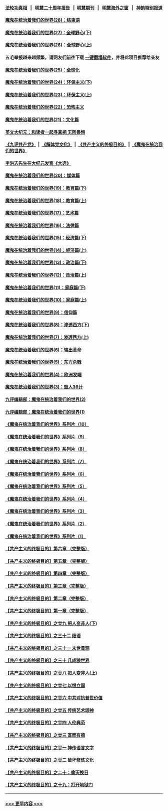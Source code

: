 #### [法轮功真相](https://github.com/gfw-breaker/truth/blob/master/README.md?t=0) &nbsp;&nbsp;|&nbsp;&nbsp; [明慧二十周年报告](https://github.com/gfw-breaker/mh-reports/blob/master/README.md?t=0) &nbsp;&nbsp;|&nbsp;&nbsp;[明慧期刊](https://github.com/gfw-breaker/mh-qikan) &nbsp;&nbsp;|&nbsp;&nbsp; [明慧海外之窗](https://github.com/gfw-breaker/mh-news/blob/master/README.md?t=0) &nbsp;&nbsp;|&nbsp;&nbsp; [神韵特别报道](https://github.com/gfw-breaker/mh-news/blob/master/shenyun.md?t=0)
#### [魔鬼在统治着我们的世界(28)：结束语](../pages/nsc422/n10936246.md?t=06241701) 
#### [魔鬼在统治着我们的世界(27)：全球野心(下)](../pages/nsc422/n10928319.md?t=06241701) 
#### [魔鬼在统治着我们的世界(26)：全球野心(上)](../pages/nsc422/n10900318.md?t=06241701) 
#### 五毛举报越来越频繁，请网友们前往下载 [一键翻墙软件](https://github.com/gfw-breaker/ssr-accounts)，并将此项目推荐给亲友
#### [魔鬼在统治着我们的世界(25)：全球化](../pages/nsc422/n10788205.md?t=06241701) 
#### [魔鬼在统治着我们的世界(24)：环保主义(下)](../pages/nsc422/n10695307.md?t=06241701) 
#### [魔鬼在统治着我们的世界(23)：环保主义(上)](../pages/nsc422/n10688613.md?t=06241701) 
#### [魔鬼在统治着我们的世界(22)：恐怖主义](../pages/nsc422/n10614727.md?t=06241701) 
#### [魔鬼在统治着我们的世界(21)：文化篇](../pages/nsc422/n10597706.md?t=06241701) 
#### [英文大纪元：和读者一起寻真相 无所畏惧](../pages/nsc422/n12542027.md?t=06241701) 
#### [《九评共产党》](https://github.com/begood0513/9ping.md/blob/master/README.md) &nbsp;|&nbsp; [《解体党文化》](../../../../jtdwh.md/blob/master/README.md)  &nbsp;|&nbsp; [《共产主义的终极目的》](../../../../gczydzjmd.md/blob/master/README.md) &nbsp;|&nbsp; [《魔鬼在统治我们的世界》](../../../../mgztzwmdsj.md/blob/master/README.md) 
#### [李洪志先生在大纪元发表《大选》](../pages/nsc422/n12534746.md?t=06241701) 
#### [魔鬼在统治着我们的世界(20)：媒体篇](../pages/nsc422/n10586579.md?t=06241701) 
#### [魔鬼在统治着我们的世界(19)：教育篇(下)](../pages/nsc422/n10564808.md?t=06241701) 
#### [魔鬼在统治着我们的世界(18)：教育篇(上)](../pages/nsc422/n10526970.md?t=06241701) 
#### [魔鬼在统治着我们的世界(17)：艺术篇](../pages/nsc422/n10499093.md?t=06241701) 
#### [魔鬼在统治着我们的世界(16)：法律篇](../pages/nsc422/n10485969.md?t=06241701) 
#### [魔鬼在统治着我们的世界(15)：经济篇(下)](../pages/nsc422/n10469975.md?t=06241701) 
#### [魔鬼在统治着我们的世界(14)：经济篇(上)](../pages/nsc422/n10457370.md?t=06241701) 
#### [魔鬼在统治着我们的世界(13)：政治篇(下)](../pages/nsc422/n10448270.md?t=06241701) 
#### [魔鬼在统治着我们的世界(12)：政治篇(上)](../pages/nsc422/n10444576.md?t=06241701) 
#### [魔鬼在统治着我们的世界(11)：家庭篇(下)](../pages/nsc422/n10440961.md?t=06241701) 
#### [魔鬼在统治着我们的世界(10)：家庭篇(上)](../pages/nsc422/n10435448.md?t=06241701) 
#### [魔鬼在统治着我们的世界(9)：信仰篇](../pages/nsc422/n10432159.md?t=06241701) 
#### [魔鬼在统治着我们的世界(8)：渗透西方(下)](../pages/nsc422/n10429603.md?t=06241701) 
#### [魔鬼在统治着我们的世界(7)：渗透西方(上)](../pages/nsc422/n10426013.md?t=06241701) 
#### [魔鬼在统治着我们的世界(6)：输出革命](../pages/nsc422/n10421536.md?t=06241701) 
#### [魔鬼在统治着我们的世界(5)：东方杀戮](../pages/nsc422/n10417707.md?t=06241701) 
#### [魔鬼在统治着我们的世界(4)：欧洲发端](../pages/nsc422/n10414890.md?t=06241701) 
#### [魔鬼在统治着我们的世界(3)：毁人36计](../pages/nsc422/n10411583.md?t=06241701) 
#### [九评编辑部：魔鬼在统治着我们的世界(2)](../pages/nsc422/n10410036.md?t=06241701) 
#### [九评编辑部：魔鬼在统治着我们的世界(1)](../pages/nsc422/n10406825.md?t=06241701) 
#### [《魔鬼在统治着我们的世界》系列片（10）](../pages/nsc422/n12292670.md?t=06241701) 
#### [《魔鬼在统治着我们的世界》系列片（9）](../pages/nsc422/n12290859.md?t=06241701) 
#### [《魔鬼在统治着我们的世界》系列片（8）](../pages/nsc422/n12287445.md?t=06241701) 
#### [《魔鬼在统治着我们的世界》系列片（7）](../pages/nsc422/n12283425.md?t=06241701) 
#### [《魔鬼在统治着我们的世界》系列片（6）](../pages/nsc422/n12282314.md?t=06241701) 
#### [《魔鬼在统治着我们的世界》系列片（5）](../pages/nsc422/n12281419.md?t=06241701) 
#### [《魔鬼在统治着我们的世界》系列片（4）](../pages/nsc422/n12274024.md?t=06241701) 
#### [《魔鬼在统治着我们的世界》系列片（3）](../pages/nsc422/n12271322.md?t=06241701) 
#### [《魔鬼在统治着我们的世界》系列片（2）](../pages/nsc422/n12269049.md?t=06241701) 
#### [《魔鬼在统治着我们的世界》系列片（1）](../pages/nsc422/n12267575.md?t=06241701) 
#### [【共产主义的终极目的】第六章 （完整版）](../pages/nsc422/n11428913.md?t=06241701) 
#### [【共产主义的终极目的】第五章 （完整版）](../pages/nsc422/n11428912.md?t=06241701) 
#### [【共产主义的终极目的】第四章 （完整版）](../pages/nsc422/n11428907.md?t=06241701) 
#### [【共产主义的终极目的】第三章（完整版）](../pages/nsc422/n11428848.md?t=06241701) 
#### [【共产主义的终极目的】第二章（完整版）](../pages/nsc422/n11428831.md?t=06241701) 
#### [【共产主义的终极目的】第一章（完整版）](../pages/nsc422/n11417651.md?t=06241701) 
#### [【共产主义的终极目的】之廿九 把人变非人(下)](../pages/nsc422/n11344140.md?t=06241701) 
#### [【共产主义的终极目的】之三十二 结语](../pages/nsc422/n11360535.md?t=06241701) 
#### [【共产主义的终极目的】之三十一 末世景观](../pages/nsc422/n11351129.md?t=06241701) 
#### [【共产主义的终极目的】之三十 几成狼世界](../pages/nsc422/n11348280.md?t=06241701) 
#### [【共产主义的终极目的】之廿八 把人变非人(上)](../pages/nsc422/n11340492.md?t=06241701) 
#### [【共产主义的终极目的】之廿七 以恨立国](../pages/nsc422/n11336944.md?t=06241701) 
#### [【共产主义的终极目的】之廿六 中共对抗普世价值](../pages/nsc422/n11324785.md?t=06241701) 
#### [【共产主义的终极目的】之廿五 传统艺术颂神](../pages/nsc422/n11296396.md?t=06241701) 
#### [【共产主义的终极目的】之廿四 人伦典范](../pages/nsc422/n11296397.md?t=06241701) 
#### [【共产主义的终极目的】之廿三 富而有德](../pages/nsc422/n11283598.md?t=06241701) 
#### [【共产主义的终极目的】之廿一 神传语言文字](../pages/nsc422/n11263265.md?t=06241701) 
#### [【共产主义的终极目的】之廿二 破坏修炼文化](../pages/nsc422/n11245728.md?t=06241701) 
#### [【共产主义的终极目的】之二十：偷天换日](../pages/nsc422/n11238846.md?t=06241701) 
#### [【共产主义的终极目的】之十九：打开地狱门](../pages/nsc422/n11206376.md?t=06241701) 

----
#### [ >>> 更早内容 <<< ](../indexes/nsc422-earlier.md)
